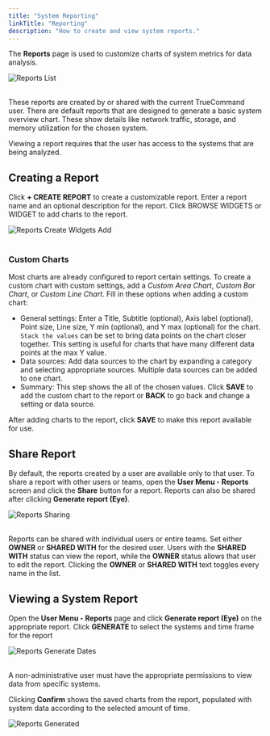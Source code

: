```yaml
---
title: "System Reporting"
linkTitle: "Reporting"
description: "How to create and view system reports."
---
```


The **Reports** page is used to customize charts of system metrics for data analysis.

![Reports List](/images/TrueCommand/1.2/ReportsList.png "Reports List")
<br><br>

These reports are created by or shared with the current TrueCommand user.
There are default reports that are designed to generate a basic system overview chart.
These show details like network traffic, storage, and memory utilization for the chosen system.

Viewing a report requires that the user has access to the systems that are being analyzed.

## Creating a Report

Click **+ CREATE REPORT** to create a customizable report.
Enter a report name and an optional description for the report.
Click BROWSE WIDGETS or WIDGET to add charts to the report.

![Reports Create Widgets Add](/images/TrueCommand/1.2/ReportsCreateWidgetsAdd.png "Reports Create Widgets Add")
<br><br>

### Custom Charts

Most charts are already configured to report certain settings.
To create a custom chart with custom settings, add a *Custom Area Chart*, *Custom Bar Chart*, or *Custom Line Chart*.
Fill in these options when adding a custom chart:

* General settings: Enter a Title, Subtitle (optional), Axis label (optional), Point size, Line size, Y min (optional), and Y max (optional) for the chart.
  `Stack the values` can be set to bring data points on the chart closer together.
  This setting is useful for charts that have many different data points at the max Y value.
* Data sources: Add data sources to the chart by expanding a category and selecting appropriate sources.
  Multiple data sources can be added to one chart.
* Summary: This step shows the all of the chosen values.
  Click **SAVE** to add the custom chart to the report or **BACK** to go back and change a setting or data source.

After adding charts to the report, click **SAVE** to make this report available for use.

## Share Report

By default, the reports created by a user are available only to that user.
To share a report with other users or teams, open the **User Menu ‣ Reports** screen and click the **Share** button for a report.
Reports can also be shared after clicking **Generate report (Eye)**.

![Reports Sharing](/images/TrueCommand/1.2/ReportsSharing.png "Reports Sharing")
<br><br>

Reports can be shared with individual users or entire teams.
Set either **OWNER** or **SHARED WITH** for the desired user.
Users with the **SHARED WITH** status can view the report, while the **OWNER** status allows that user to edit the report.
Clicking the **OWNER** or **SHARED WITH** text toggles every name in the list.

## Viewing a System Report

Open the **User Menu ‣ Reports** page and click **Generate report (Eye)** on the appropriate report.
Click **GENERATE** to select the systems and time frame for the report

![Reports Generate Dates](/images/TrueCommand/1.2/ReportsGenerateDates.png "Reports Generate Dates")
<br><br>

A non-administrative user must have the appropriate permissions to view data from specific systems.

Clicking **Confirm** shows the saved charts from the report, populated with system data according to the selected amount of time.

![Reports Generated](/images/TrueCommand/1.2/ReportsGenerated.png "Reports Generated")
<br><br>

